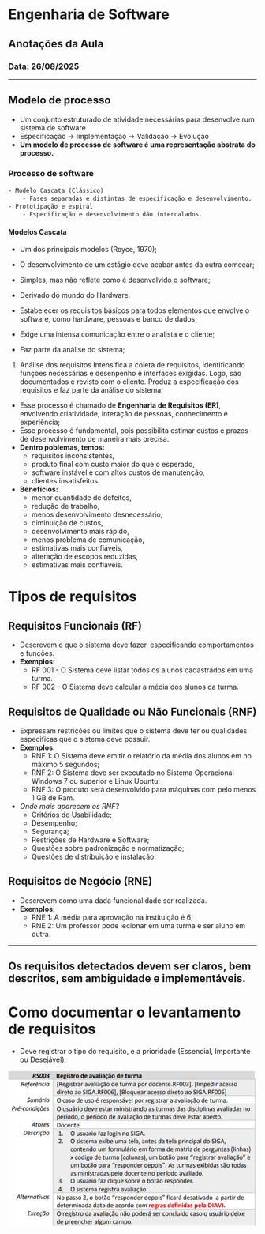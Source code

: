 # Engenharia de Software
## Anotações da Aula
### Data: 26/08/2025

---

## Modelo de processo

- Um conjunto estruturado de atividade necessárias para desenvolve rum sistema de software.
- Especificação -> Implementação -> Validação -> Evolução
- **Um modelo de processo de software é uma representação abstrata do processo.**

### Processo de software
    - Modelo Cascata (Clássico)
        - Fases separadas e distintas de especificação e desenvolvimento.
    - Prototipação e espiral
        - Especificação e desenvolvimento dão intercalados.

#### Modelos Cascata
- Um dos principais modelos (Royce, 1970);
- O desenvolvimento de um estágio deve acabar antes da outra começar;
- Simples, mas não reflete como é desenvolvido o software;
- Derivado do mundo do Hardware.

- Estabelecer os requisitos básicos para todos elementos que envolve o software, como hardware, pessoas e banco de dados;
- Exige uma intensa comunicação entre o analista e o cliente;
- Faz parte da análise do sistema;

1. Análise dos requisitos
Intensifica a coleta de requisitos, identificando funções necessárias e desenpenho e interfaces exigidas. Logo, são documentados e revisto com o cliente. Produz a especificação dos requisitos e faz parte da análise do sistema.
- Esse processo é chamado de **Engenharia de Requisitos (ER)**, envolvendo criatividade, interação de pessoas, conhecimento e experiência;
- Esse processo é fundamental, pois possibilita estimar custos e prazos de desenvolvimento de maneira mais precisa.
- **Dentro poblemas, temos:**
    - requisitos inconsistentes,
    - produto final com custo maior do que o esperado,
    - software instável e com altos custos de manutenção,
    - clientes insatisfeitos.
- **Benefícios:**
    - menor quantidade de defeitos,
    - redução de trabalho,
    - menos desenvolvimento desnecessário,
    - diminuição de custos,
    - desenvolvimento mais rápido,
    - menos problema de comunicação,
    - estimativas mais confiáveis,
    - alteração de escopos reduzidas,
    - estimativas mais confiáveis.

# Tipos de requisitos

## Requisitos Funcionais (RF)
- Descrevem o que o sistema deve fazer, especificando comportamentos e funções.
- **Exemplos:**
    - RF 001 - O Sistema deve listar todos os alunos cadastrados em uma turma.
    - RF 002 - O Sistema deve calcular a média dos alunos da turma.

## Requisitos de Qualidade ou Não Funcionais (RNF)
- Expressam restrições ou limites que o sistema deve ter ou qualidades especificas que o sistema deve possuir.
- **Exemplos:**
    - RNF 1: O Sistema deve emitir o relatório da média dos alunos em no máximo 5 segundos;
    - RNF 2: O Sistema deve ser executado no Sistema Operacional Windows 7 ou superior e Linux Ubuntu;
    - RNF 3: O produto será desenvolvido para máquinas com pelo menos 1 GB de Ram.
- *Onde mais aparecem os RNF?*
    - Critérios de Usabilidade;
    - Desempenho;
    - Segurança;
    - Restrições de Hardware e Software;
    - Questões sobre padronização e normatização;
    - Questões de distribuição e instalação.

## Requisitos de Negócio (RNE)
- Descrevem como uma dada funcionalidade ser realizada.
- **Exemplos:**
    - RNE 1: A média para aprovação na instituição é 6;
    - RNE 2: Um professor pode lecionar em uma turma e ser aluno em outra.
---
**Os requisitos detectados devem ser claros, bem descritos, sem ambiguidade e implementáveis.**
---
# Como documentar o levantamento de requisitos
- Deve registrar o tipo do requisito, e a prioridade (Essencial, Importante ou Desejável);

![image.png](image.png)